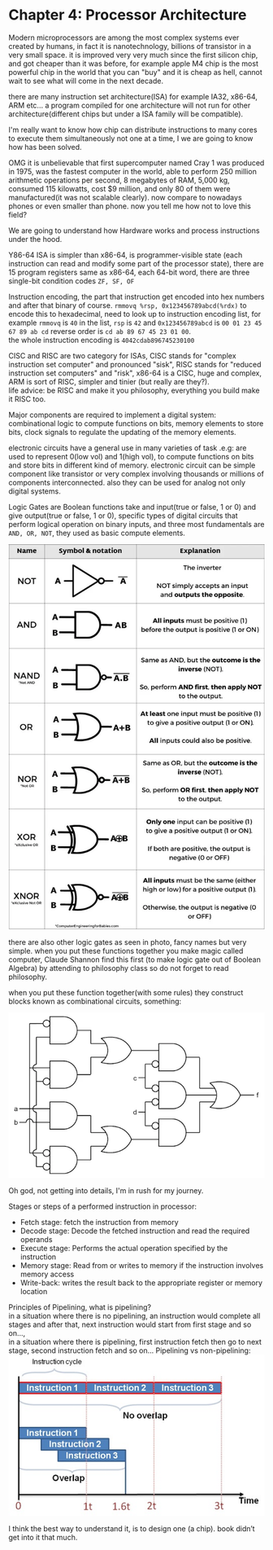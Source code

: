 # Chapter 4: Processor Architecture

Modern microprocessors are among the most complex systems ever created by humans, in fact it is nanotechnology, billions of transistor in a very small space. it is improved very very much since the first silicon chip, and got cheaper than it was before, for example apple M4 chip is the most powerful chip in the world that you can "buy" and it is cheap as hell, cannot wait to see what will come in the next decade.

there are many instruction set architecture(ISA) for example IA32, x86-64, ARM etc... a program compiled for one architecture will not run for other architecture(different chips but under a ISA family will be compatible).

I'm really want to know how chip can distribute instructions to many cores to execute them simultaneously not one at a time, I we are going to know how has been solved.

OMG it is unbelievable that first supercomputer named Cray 1 was produced in 1975, was the fastest computer in the world, able to perform 250 million arithmetic operations per second, 8 megabytes of RAM, 5,000 kg, consumed 115 kilowatts, cost $9 million, and only 80 of them were manufactured(it was not scalable clearly). now compare to nowadays phones or even smaller than phone. now you tell me how not to love this field?

We are going to understand how Hardware works and process instructions under the hood.

Y86-64 ISA is simpler than x86-64, is programmer-visible state (each instruction can read and modify some part of the processor state), there are 15 program registers same as x86-64, each 64-bit word, there are three single-bit condition codes `ZF, SF, OF`

Instruction encoding, the part that instruction get encoded into hex numbers and after that binary of course. 
`rmmovq %rsp, 0x123456789abcd(%rdx)` to encode this to hexadecimal, need to look up to instruction encoding list, for example `rmmovq` is `40` in the list, `rsp` is `42` and `0x123456789abcd` is `00 01 23 45 67 89 ab cd` reverse order is `cd ab 89 67 45 23 01 00`.  
the whole instruction encoding is `4042cdab896745230100`

CISC and RISC are two category for ISAs, CISC stands for "complex instruction set computer" and pronounced "sisk", RISC stands for "reduced instruction set computers" and "risk", x86-64 is a CISC, huge and complex, ARM is sort of RISC, simpler and tinier (but really are they?).  
life advice: be RISC and make it you philosophy, everything you build make it RISC too.

Major components are required to implement  a digital system: combinational logic to compute functions on bits, memory elements to store bits, clock signals to regulate the updating of the memory elements.

electronic circuits have a general use in many varieties of task .e.g: are used to represent 0(low vol) and 1(high vol), to compute functions on bits and store bits in different kind of memory. electronic circuit can be simple component like transistor or very complex involving thousands or millions of components interconnected.
also they can be used for analog not only digital systems.

Logic Gates are Boolean functions take and input(true or false, 1 or 0) and give output(true or false, 1 or 0), specific types of digital circuits that perform  logical operation on binary inputs, and three most fundamentals are `AND, OR, NOT`, they used as basic compute elements.

![Gate_in_Computer_Science_reference](/assets/Gate_in_Computer_Science_reference_sheet_e70131cb-748f-488f-9257-6149e56781d1_1024x1024.webp)

there are also other logic gates as seen in photo, fancy names but very simple. when you put these functions together you make magic called computer, Claude Shannon find this first (to make logic gate out of Boolean Algebra) by attending to philosophy class so do not forget to read philosophy.

when you put these function together(with some rules) they construct blocks known as combinational circuits, something:

![combinational circuits](/assets/combinational_circuit_design_Limited_Gate_Inputs_Example_3.webp)


Oh god, not getting into details, I'm in rush for my journey.

Stages or steps of a performed instruction in processor:
- Fetch stage: fetch the instruction from memory
- Decode stage: Decode the fetched instruction and read the required operands
- Execute stage: Performs the actual operation specified by the instruction
- Memory stage: Read from or writes to memory if the instruction involves memory access
- Write-back: writes the result back to the appropriate register or memory location

Principles of Pipelining, what is pipelining?   
in a situation where there is no pipelining, an instruction would complete all stages and after that, next instruction would start from first stage and so on...,  
in a situation where there is pipelining, first instruction fetch then go to next stage, second instruction fetch and so on...
Pipelining vs non-pipelining:
![Pipelining vs non-pipelining](/assets/pipelined-vs-non-pipelined-instruction-execution.jpg)


I think the best way to understand it, is to design one (a chip). book didn’t get into it that much.